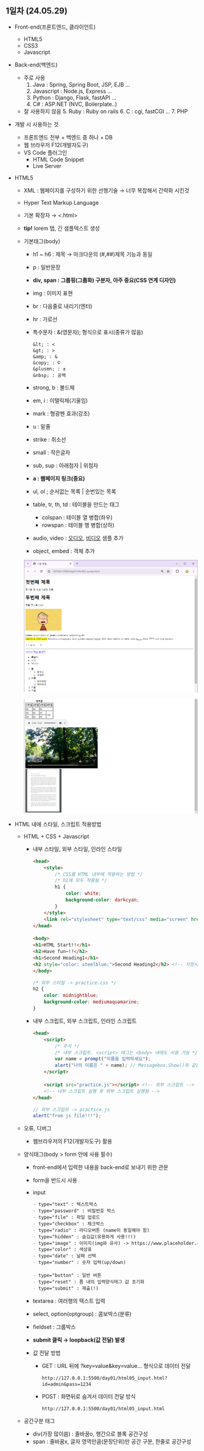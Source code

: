 ## 1일차 (24.05.29)
- Front-end(프론트엔드, 클라이언트)
    - HTML5
    - CSS3
    - Javascript

- Back-end(백엔드)
    - 주로 사용
        1. Java : Spring, Spring Boot, JSP, EJB ...
        2. Javascript : Node.js, Express ...
        3. Python : Django, Flask, fastAPI ...
        4. C# : ASP.NET (NVC, Boilerplate..)
    - 잘 사용하지 않음
        5. Ruby : Ruby on rails
        6. C : cgi, fastCGI ...
        7. PHP

- 개발 시 사용하는 것
    - 프론트엔드 전부 + 백엔드 중 하나 + DB
    - 웹 브라우저 F12(개발자도구)
    - VS Code 플러그인
        - HTML Code Snippet
        - Live Server

- HTML5
    - XML : 웹페이지를 구성하기 위한 선행기술 &rarr; 너무 복잡해서 간략화 시킨것
    - Hyper Text Markup Language
    - 기본 확장자 &rarr; <.html>
    - **tip!** lorem 탭, 긴 샘플텍스트 생성

    - 기본태그(body)
        - h1 ~ h6 : 제목 &rarr; 마크다운의 (#,##)제목 기능과 동일
        - p : 일반문장
        - **div, span : 그룹핑(그룹화) 구분자, 아주 중요(CSS 연계 디자인)**
        - img : 이미지 표현
        - br : 다음줄로 내리기(엔터)
        - hr : 가로선
        - 특수문자 : &(영문자); 형식으로 표시(종류가 많음)

            ```
            &lt; : <
            &gt; : >
            &amp; : &
            &copy; : ©
            &plusmn; : ±
            &nbsp; : 공백
            ```

        - strong, b : 볼드체
        - em, i : 이탤릭체(기울임)
        - mark : 형광펜 효과(강조)
        - u : 밑줄
        - strike : 취소선
        - small : 작은글자
        - sub, sup : 아래첨자 | 위첨자
        - **a : 웹페이지 링크(중요)**
        - ul, ol ; 순서없는 목록 | 순번있는 목록
        - table, tr, th, td : 테이블을 만드는 태그
            - colspan : 테이블 열 병합(좌우)
            - rowspan : 테이블 행 병합(상하)
        - audio, video : [오디오](https://file-examples.com/index.php/sample-audio-files/sample-mp3-download/), [비디오](https://samplelib.com/sample-mp4.html) 샘플 추가
        - object,  embed : 객체 추가

        ![기본요소1](https://raw.githubusercontent.com/HyungJuu/basic-aspnet-2024/main/images/html001.png)

        ![기본요소2](https://raw.githubusercontent.com/HyungJuu/basic-aspnet-2024/main/images/html002.png)

- HTML 내에 스타일, 스크립트 적용방법
    - HTML + CSS + Javascript
        - 내부 스타일, 외부 스타일, 인라인 스타일

            ```html
            <head>
                <style>
                    /* CSS를 HTML 내부에 적용하는 방법 */
                    /* h1에 모두 적용됨 */
                    h1 {
                        color: white;
                        background-color: darkcyan;
                    }
                </style>
                <link rel="stylesheet" type="text/css" media="screen" href="practice.css"> <!-- 외부링크 -->
            </head>

            <body>
            <h1>HTML Start!!</h1>
            <h2>Have fun~!!</h2>
            <h1>Second Heading1</h1>
            <h2 style="color: steelblue;">Second Heading2</h2> <!-- 지정시 전체설정과 다르게 따로 가능  -->
            </body>
            ```

            ```css
            /* 외부 스타일 -> practice.css */
            h2 {
                color: midnightblue;
                background-color: mediumaquamarine;
            }
            ```

        - 내부 스크립트, 외부 스크립트, 인라인 스크립트

            ```html
            <head>
                <script>
                    /* 주석 */
                    /* 내부 스크립트. <script> 태그는 <body> 내에도 사용 가능 */
                    var name = prompt("이름을 입력하세요");
                    alert("나의 이름은 " + name); // Messagebox.Show()와 같음
                </script>

                <script src="practice.js"></script> <!-- 외부 스크립트 -->
                <!-- 내부 스크립트 실행 후 외부 스크립트 실행됨 -->
            </head>
            ```

            ```js
            // 외부 스크립트 -> practice.js
            alert("from js file!!!");
            ```
    
    - 오류, 디버그
        - 웹브라우저의 F12(개발자도구) 활용
    
    - 양식태그(body > form 안에 사용 필수)
        - front-end에서 입력한 내용을 back-end로 보내기 위한 관문
        - form을 반드시 사용
        - input

            ```md
            - type="text" : 텍스트박스
            - type="password" : 비밀번호 박스
            - type="file" : 파일 업로드
            - type="checkbox" : 체크박스
            - type="radio" : 라디오버튼 (name이 동일해야 함)
            - type="hidden" : 숨김값(유용하게 사용!!!)
            - type="image" : 이미지(img와 유사) -> https://www.placeholder.com/
            - type="color" : 색상표
            - type="date" : 날짜 선택
            - type="number" : 숫자 입력(up/down)

            - type="button" : 일반 버튼
            - type="reset" : 폼 내의 입력양식태그 값 초기화
            - type="submit" : 제출(!)
            ```
            
        - textarea : 여러행의 텍스트 입력
        - select, option(optgroup) : 콤보박스(분류)
        - fieldset : 그룹박스

        - **submit 클릭 &rarr; loopback(값 전달) 발생**
        - 값 전달 방법
            - GET : URL 뒤에 ?key=value&key=value... 형식으로 데이터 전달
                ```
                http://127.0.0.1:5500/day01/html05_input.html?id=admin&pass=1234
                ```

            - POST : 화면뒤로 숨겨서 데이터 전달 방식
                ```
                http://127.0.0.1:5500/day01/html05_input.html
                ```

    - 공간구분 태그
        - div(가장 많이씀) : 줄바꿈o, 행간으로 블록 공간구성
        - span : 줄바꿈x, 글자 영역만큼(문장단위)만 공간 구분, 한줄로 공간구성